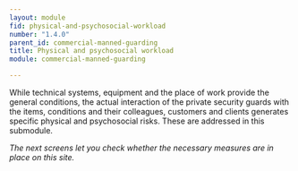 ```yaml
---
layout: module
fid: physical-and-psychosocial-workload
number: "1.4.0"
parent_id: commercial-manned-guarding
title: Physical and psychosocial workload
module: commercial-manned-guarding

---
```

While technical systems, equipment and the place of work provide the general
conditions, the actual interaction of the private security guards with the
items, conditions and their colleagues, customers and clients generates
specific physical and psychosocial risks. These are addressed in this
submodule.

_The next screens let you check whether the necessary measures are in place on
this site._


